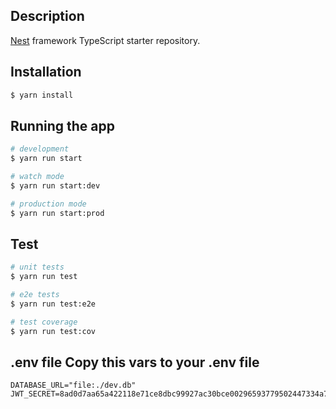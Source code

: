 

## Description

[Nest](https://github.com/nestjs/nest) framework TypeScript starter repository.

## Installation

```bash
$ yarn install
```

## Running the app

```bash
# development
$ yarn run start

# watch mode
$ yarn run start:dev

# production mode
$ yarn run start:prod
```

## Test

```bash
# unit tests
$ yarn run test

# e2e tests
$ yarn run test:e2e

# test coverage
$ yarn run test:cov
```
## .env file Copy this vars to your .env file
```
DATABASE_URL="file:./dev.db"
JWT_SECRET=8ad0d7aa65a422118e71ce8dbc99927ac30bce00296593779502447334a7125d8af79159761046b9fc003d8be4537278d744e3d92f63020972fb06a17b2c96ff
```
